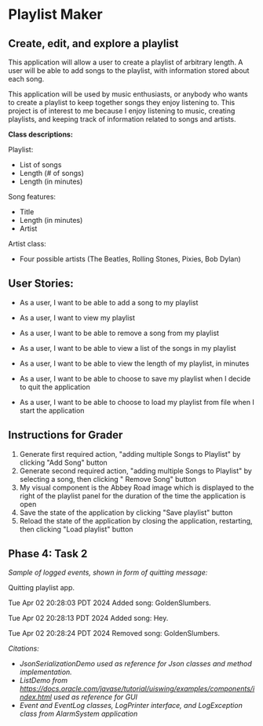 # Playlist Maker

## Create, edit, and explore a playlist

This application will allow a user to create a playlist of arbitrary length. A user will be able to add songs to the 
playlist, with information stored about each song.

This application will be used by music enthusiasts, or anybody who wants to create a playlist to keep together songs 
they enjoy listening to. This project is of interest to me because I enjoy listening to music, creating playlists, and 
keeping track of information related to songs and artists.

**Class descriptions:**

Playlist:
- List of songs
- Length (# of songs)
- Length (in minutes)

Song features:
- Title
- Length (in minutes)
- Artist

Artist class:
- Four possible artists (The Beatles, Rolling Stones, Pixies, Bob Dylan)


## User Stories:

- As a user, I want to be able to add a song to my playlist
- As a user, I want to view my playlist
- As a user, I want to be able to remove a song from my playlist
- As a user, I want to be able to view a list of the songs in my playlist
- As a user, I want to be able to view the length of my playlist, in minutes

- As a user, I want to be able to choose to save my playlist when I decide to quit the application
- As a user, I want to be able to choose to load my playlist from file when I start the application

## Instructions for Grader
1. Generate first required action, "adding multiple Songs to Playlist" by clicking "Add Song" button
2. Generate second required action, "adding multiple Songs to Playlist" by selecting a song, then clicking "
Remove Song" button
3. My visual component is the Abbey Road image which is displayed to the right of the playlist panel for the duration
of the time the application is open
4. Save the state of the application by clicking "Save playlist" button
5. Reload the state of the application by closing the application, restarting, then clicking "Load playlist" button

## Phase 4: Task 2
*Sample of logged events, shown in form of quitting message:*

Quitting playlist app.

Tue Apr 02 20:28:03 PDT 2024
Added song: GoldenSlumbers.

Tue Apr 02 20:28:13 PDT 2024
Added song: Hey.

Tue Apr 02 20:28:24 PDT 2024
Removed song: GoldenSlumbers.

*Citations:*

- *JsonSerializationDemo used as reference for Json classes and method implementation.*
- *ListDemo from
https://docs.oracle.com/javase/tutorial/uiswing/examples/components/index.html
used as reference for GUI*
- *Event and EventLog classes, LogPrinter interface, and LogException class from AlarmSystem application*

